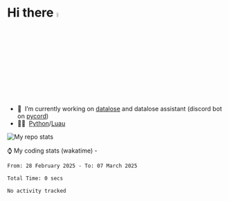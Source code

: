 # Hi there <img src="https://media.giphy.com/media/hvRJCLFzcasrR4ia7z/giphy.gif" width="5%"></a>
- 🥽 &nbsp;I’m currently working on [datalose](https://www.roblox.com/games/16971245917) and datalose assistant (discord bot on [pycord](https://github.com/Pycord-Development/pycord))
- 👨‍💻 &nbsp;[Python](https://python.org)/[Luau](https://luau.org)

<img alt="My repo stats" src="https://github-readme-stats.vercel.app/api?username=FrostX-Official&show_icons=true&theme=radical">

⌚ My coding stats (wakatime) -

<!--START_SECTION:waka-->

```txt
From: 28 February 2025 - To: 07 March 2025

Total Time: 0 secs

No activity tracked
```

<!--END_SECTION:waka-->
